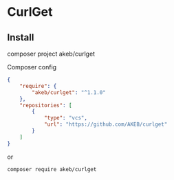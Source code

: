 # CurlGet

## Install

composer project akeb/curlget

Composer config

```json
{
    "require": {
        "akeb/curlget": "^1.1.0"
    },
    "repositories": [
        {
            "type": "vcs",
            "url": "https://github.com/AKEB/curlget"
        }
    ]
}
```

or

```bash
composer require akeb/curlget
```
